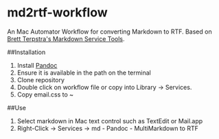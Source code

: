 md2rtf-workflow
===============
An Mac Automator Workflow for converting Markdown to RTF.  Based on [Brett Terpstra's Markdown Service Tools](http://brettterpstra.com/projects/markdown-service-tools/).

##Installation
1. Install [Pandoc](http://johnmacfarlane.net/pandoc/)
2. Ensure it is available in the path on the terminal
2. Clone repository
2. Double click on workflow file or copy into Library → Services.
3. Copy email.css to ~

##Use
1. Select markdown in Mac text control such as TextEdit or Mail.app
2. Right-Click → Services → md - Pandoc - MultiMarkdown to RTF
